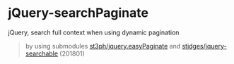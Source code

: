 # jQuery-searchPaginate
jQuery, search full context when using dynamic pagination
> by using submodules [st3ph/jquery.easyPaginate](https://github.com/st3ph/jquery.easyPaginate) and [stidges/jquery-searchable](https://github.com/cywhale/jquery-searchable) (201801)

